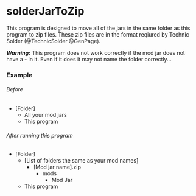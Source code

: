 # solderJarToZip

This program is designed to move all of the jars in the same folder as this program to zip files. These zip files are in the format reqiured by Technic Solder (@TechnicSolder @GenPage).

**_Warning:_**
This program does not work correctly if the mod jar does not have a - in it. Even if it does it may not name the folder correctly...

### Example

###### Before

  - [Folder]
    - All your mod jars
    - This program

###### After running this program

  - [Folder]
    - [List of folders the same as your mod names]
      - [Mod jar name].zip
        - mods
          - Mod Jar
    - This program
